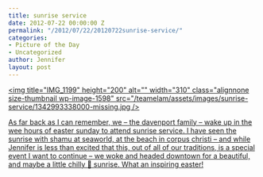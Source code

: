 ```yaml
---
title: sunrise service
date: 2012-07-22 00:00:00 Z
permalink: "/2012/07/22/20120722sunrise-service/"
categories:
- Picture of the Day
- Uncategorized
author: Jennifer
layout: post
---
```


[<img title="IMG_1199" height="200" alt="" width="310" class="alignnone size-thumbnail wp-image-1598" src="/teamelam/assets/images/sunrise-service/1342993338000-missing.jpg />](http://www.flickr.com/photos/jenniferandJennifers_photos/sets/72157630711427194/)

[As far back as I can remember, we &#8211; the davenport family &#8211; wake up in the wee hours of easter sunday to attend sunrise service. I have seen the sunrise with shamu at seaworld, at the beach in corpus christi &#8211; and while Jennifer is less than excited that this, out of all of our traditions, is a special event I want to continue &#8211; we woke and headed downtown for a beautiful, and maybe a little chilly 🙂 sunrise. What an inspiring easter!](http://www.flickr.com/photos/jenniferandJennifers_photos/sets/72157630711427194/)
